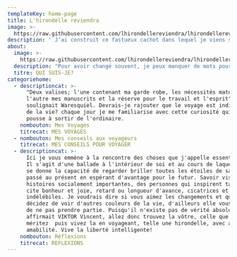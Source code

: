 ```yaml
---
templateKey: home-page
title: L'hirondelle reviendra
image: >-
  https://raw.githubusercontent.com/lhirondellereviendra/lhirondellereviendra/test/static/img/header.jpeg
description: ' J’ai construit ce fastueux cachot dans lequel je viens souvent me poser pour mettre encore plus de soleil dans mes pensées et jauger ma créativité. D’ici, je peux regarder par dessus le monde et essayer de comprendre: l’Afrique, l’espoir. Tous ces petits à qui nous donnons la vie, l’éducation les fera naître de nouveau(...)'
about:
  image: >-
    https://raw.githubusercontent.com/lhirondellereviendra/lhirondellereviendra/test/static/img/bio.jpeg
  description: "Pour avoir changé souvent, je peux manquer de mots pour me décrire dans le temps.\nNéanmoins, vous trouverez peintes sur ces murs, quelques figures fidèles  qui elles restent intactes. Dans mon portefeuille, j’ai placé au premier rang la photo d’une Afrique nouvelle et émergée: mes rêves sont ce que j’ai de plus précieux; je les garde sous les yeux pour ne pas oublier de prier. \n\nJe m’inspire de cette alliance qui passe de mères en filles et dont la valeur sentimentale surpasse le vrai prix sur le marché:  le coût des choses comptant pour peu, je ne m’intéresse qu’à leur utilité.\n\nMes charmes coulent le long de l’arme d’un glorieux guerrier, si précieuse malgré sa culpabilité : j’ai l’avantage de savoir où je vais donc lorsque que je trébuche, je me relève aussitôt pour continuer à écrire ces mots qui me servent et me rapprochent de vous. \nComme la musique, ils m’apaisent et soignent mon âme.\nJe suis juriste, altruiste et exploratrice.\n Ici je raconte  de petites histoires éclairées par celle des d'autres l’émotion je veux dire, la meilleure drogue de tous les temps, celle qui donne un vrai sens à la condition humaine.\n\nJe m’appelle Elisabeth,  je suis semblable à une pierre quelconque achetée aux enchères, un fragment de verre médiéval ou une armure dont on compte l’histoire uniquement aux invités de marque. \nEn effet, je ne sais du jour au lendemain, ni plaire, ni paraître car authentique, authentique, je suis immense.\n\_"
  titre: QUI SUIS-JE?
categoriehome:
  - descriptioncat: >-
      "Deux valises; l'une contenant ma garde robe, les nécessités matérielles,
      l'autre mes manuscrits et la réserve pour le travail et l'esprit" ainsi
      soulignait Waresquiel. Devrais-je rajouter que le voyage est indissociable
      de la vie? chaque jour je me familiarise avec cette curiosité qui me
      pousse à sortir de l'ordinaire.
    nombouton: Mes Voyages
    titrecat: MES VOYAGES
  - nombouton: Mes conseils aux voyageurs
    titrecat: MES CONSEILS POUR VOYAGER
  - descriptioncat: >-
      Ici je vous emmène à la rencontre des choses que j'appelle essentielles.
      Il s'agit d'une ballade à l'intérieur de soi et au cours de laquelle l'on
      se donne la capacité de regarder briller toutes les étoiles de sa vie, du
      passé au présent en espérant d'avantage pour le futur. Savoir visiter des
      histoires socialement importantes, des personnes qui inspirent tant. Je
      cite bonheur et joie, retard ou longueur d'avance, cicatrices et tâches
      indélébiles. Je voudrais dire si vous aimez les changements et que vous
      décidez de voir d'autres couleurs de la vie, d'ailleurs elle vous suggère
      de ne pas prendre partie. Puisqu'il n'existe pas de vérité absolue
      affirmait VIKTOR Vincent, allez donc trouvez la vôtre, celle que vous
      méritez  puis vivez la en voyageant, telle une hirondelle, avec agilité et
      amabilité. Vive la liberté intelligente!
    nombouton: Réflexions
    titrecat: REFLEXIONS
---
```


